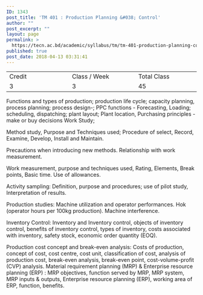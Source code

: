 ```yaml
---
ID: 1343
post_title: 'TM 401 : Production Planning &#038; Control'
author: ""
post_excerpt: ""
layout: page
permalink: >
  https://tecn.ac.bd/academic/syllabus/tm/tm-401-production-planning-control
published: true
post_date: 2018-04-13 03:31:41
---
```

<table width="622">
<tbody>
<tr>
<td width="203">Credit</td>
<td width="219">Class / Week</td>
<td width="200">Total Class</td>
</tr>
<tr>
<td width="203">3</td>
<td width="219">3</td>
<td width="200">45</td>
</tr>
</tbody>
</table>
Functions and types of production; production life cycle; capacity planning, process planning; process design-; PPC functions - Forecasting, Loading; scheduling, dispatching; plant layout; Plant location, Purchasing principles - make or buy decisions Work Study;

Method study, Purpose and Techniques used; Procedure of select, Record, Examine, Develop, Install and Maintain.

Precautions when introducing new methods. Relationship with work measurement.

Work measurement, purpose and techniques used, Rating, Elements, Break points, Basic time. Use of allowances.

Activity sampling: Definition, purpose and procedures; use of pilot study, Interpretation of results.

Production studies: Machine utilization and operator performances. Hok (operator hours per 100kg production). Machine interference.

Inventory Control: Inventory and Inventory control, objects of inventory control, benefits of inventory control, types of inventory, costs associated with inventory, safety stock, economic order quantity (EOQ).

Production cost concept and break-even analysis: Costs of production, concept of cost, cost centre, cost unit, classification of cost, analysis of production cost, break-even analysis, break-even point, cost-volume-profit (CVP) analysis. Material requirement planning (MRP) &amp; Enterprise resource planning (ERP) : MRP objectives, function served by MRP, MRP system, MRP inputs &amp; outputs, Enterprise resource planning (ERP), working area of ERP, function, benefits.